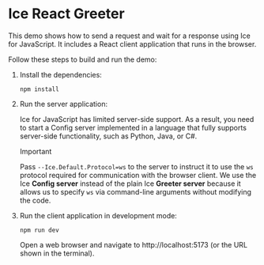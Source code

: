 # Ice React Greeter

This demo shows how to send a request and wait for a response using Ice for JavaScript. It includes a React client
application that runs in the browser.

Follow these steps to build and run the demo:

1. Install the dependencies:

    ```shell
    npm install
    ```

2. Run the server application:

    Ice for JavaScript has limited server-side support. As a result, you need to start a Config server implemented in a
    language that fully supports server-side functionality, such as Python, Java, or C#.

    > [!IMPORTANT]
    > Pass `--Ice.Default.Protocol=ws` to the server to instruct it to use the `ws` protocol required for communication
    > with the browser client. We use the Ice **Config server** instead of the plain Ice **Greeter server** because it
    > allows us to specify `ws` via command-line arguments without modifying the code.

3. Run the client application in development mode:

    ```shell
    npm run dev
    ```

    Open a web browser and navigate to http://localhost:5173 (or the URL shown in the terminal).
